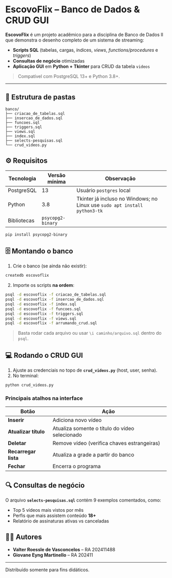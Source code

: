 # EscovoFlix – Banco de Dados & CRUD GUI

**EscovoFlix** é um projeto acadêmico para a disciplina de Banco de Dados II  
que demonstra o desenho completo de um sistema de streaming:

* **Scripts SQL** (tabelas, cargas, índices, *views*, *functions/procedures* e *triggers*)
* **Consultas de negócio** otimizadas
* **Aplicação GUI** em **Python + Tkinter** para CRUD da tabela `videos`

> Compatível com PostgreSQL 13+ e Python 3.8+.

---

## 📁 Estrutura de pastas

```
banco/
├── criacao_de_tabelas.sql
├── insercao_de_dados.sql
├── funcoes.sql
├── triggers.sql
├── views.sql
├── index.sql
├── selects-pesquisas.sql
└── crud_videos.py
```


## ⚙️ Requisitos

| Tecnologia | Versão mínima | Observação |
|------------|---------------|------------|
| PostgreSQL | 13           | Usuário `postgres` local |
| Python     | 3.8          | Tkinter já incluso no Windows; no Linux use `sudo apt install python3-tk` |
| Bibliotecas| `psycopg2-binary` |

```bash
pip install psycopg2-binary
```



## 🗄️ Montando o banco

1. Crie o banco (se ainda não existir):

```bash
createdb escovoflix
```

2. Importe os scripts **na ordem**:

```bash
psql -d escovoflix -f criacao_de_tabelas.sql
psql -d escovoflix -f insercao_de_dados.sql
psql -d escovoflix -f index.sql
psql -d escovoflix -f funcoes.sql
psql -d escovoflix -f triggers.sql
psql -d escovoflix -f views.sql
psql -d escovoflix -f arrumando_crud.sql
```

> Basta rodar cada arquivo ou usar `\i caminho/arquivo.sql` dentro do `psql`.


## 💻 Rodando o CRUD GUI

1. Ajuste as credenciais no topo de **`crud_videos.py`** (host, user, senha).
2. No terminal:

```bash
python crud_videos.py
```

### Principais atalhos na interface

| Botão           | Ação |
|-----------------|------|
| **Inserir**     | Adiciona novo vídeo |
| **Atualizar título** | Atualiza somente o título do vídeo selecionado |
| **Deletar**     | Remove vídeo (verifica chaves estrangeiras) |
| **Recarregar lista** | Atualiza a grade a partir do banco |
| **Fechar**      | Encerra o programa |

## 🔍 Consultas de negócio

O arquivo **`selects-pesquisas.sql`** contém 9 exemplos comentados, como:

* Top 5 vídeos mais vistos por mês
* Perfis que mais assistem conteúdo **18+**
* Relatório de assinaturas ativas vs canceladas





## 👨‍💻 Autores

* **Valter Roessle de Vasconcelos** – RA 202411488  
* **Giovane Eyng Martinello** – RA 202411

---

Distribuído somente para fins didáticos.
